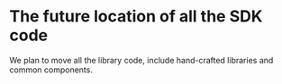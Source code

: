 # The future location of all the SDK code

We plan to move all the library code, include hand-crafted libraries and common
components.
